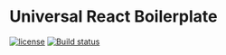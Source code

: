 # Universal React Boilerplate

[![license](https://img.shields.io/github/license/mashape/apistatus.svg?style=flat)](https://github.com/rpowelll/universal-react-app/blob/master/LICENSE)
[![Build
status](https://badge.buildkite.com/79b398bcf06fa502e4320c6732c8d40b936c423ca161f8aba2.svg)](https://buildkite.com/rhys-powell/universal-react-boilerplate)


